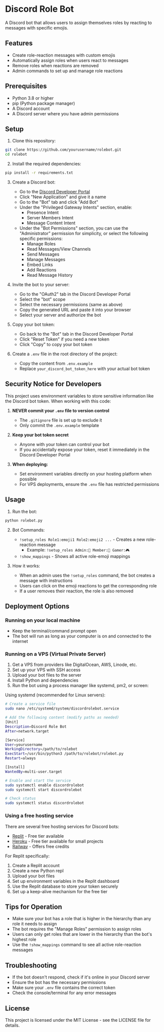 # Discord Role Bot

A Discord bot that allows users to assign themselves roles by reacting to messages with specific emojis.

## Features

- Create role-reaction messages with custom emojis
- Automatically assign roles when users react to messages
- Remove roles when reactions are removed
- Admin commands to set up and manage role reactions

## Prerequisites

- Python 3.8 or higher
- pip (Python package manager)
- A Discord account
- A Discord server where you have admin permissions

## Setup

1. Clone this repository:
```bash
git clone https://github.com/yourusername/rolebot.git
cd rolebot
```

2. Install the required dependencies:
```bash
pip install -r requirements.txt
```

3. Create a Discord bot:
   - Go to the [Discord Developer Portal](https://discord.com/developers/applications)
   - Click "New Application" and give it a name
   - Go to the "Bot" tab and click "Add Bot"
   - Under the "Privileged Gateway Intents" section, enable:
     - Presence Intent
     - Server Members Intent
     - Message Content Intent
   - Under the "Bot Permissions" section, you can use the "Administrator" permission for simplicity, or select the following specific permissions:
     - Manage Roles
     - Read Messages/View Channels
     - Send Messages
     - Manage Messages
     - Embed Links
     - Add Reactions
     - Read Message History

4. Invite the bot to your server:
   - Go to the "OAuth2" tab in the Discord Developer Portal
   - Select the "bot" scope
   - Select the necessary permissions (same as above)
   - Copy the generated URL and paste it into your browser
   - Select your server and authorize the bot

5. Copy your bot token:
   - Go back to the "Bot" tab in the Discord Developer Portal
   - Click "Reset Token" if you need a new token
   - Click "Copy" to copy your bot token

6. Create a `.env` file in the root directory of the project:
   - Copy the content from `.env.example`
   - Replace `your_discord_bot_token_here` with your actual bot token

## Security Notice for Developers

This project uses environment variables to store sensitive information like the Discord bot token. When working with this code:

1. **NEVER commit your `.env` file to version control**
   - The `.gitignore` file is set up to exclude it
   - Only commit the `.env.example` template

2. **Keep your bot token secret**
   - Anyone with your token can control your bot
   - If you accidentally expose your token, reset it immediately in the Discord Developer Portal

3. **When deploying:**
   - Set environment variables directly on your hosting platform when possible
   - For VPS deployments, ensure the `.env` file has restricted permissions

## Usage

1. Run the bot:
```bash
python rolebot.py
```

2. Bot Commands:
   - `!setup_roles Role1:emoji1 Role2:emoji2 ...` - Creates a new role-reaction message
     - Example: `!setup_roles Admin:👑 Member:👋 Gamer:🎮`
   - `!show_mappings` - Shows all active role-emoji mappings

3. How it works:
   - When an admin uses the `!setup_roles` command, the bot creates a message with instructions
   - Users can click on the emoji reactions to get the corresponding role
   - If a user removes their reaction, the role is also removed

## Deployment Options

### Running on your local machine

- Keep the terminal/command prompt open
- The bot will run as long as your computer is on and connected to the internet

### Running on a VPS (Virtual Private Server)

1. Get a VPS from providers like DigitalOcean, AWS, Linode, etc.
2. Set up your VPS with SSH access
3. Upload your bot files to the server
4. Install Python and dependencies
5. Run the bot using a process manager like systemd, pm2, or screen:

Using systemd (recommended for Linux servers):
```bash
# Create a service file
sudo nano /etc/systemd/system/discordrolebot.service

# Add the following content (modify paths as needed)
[Unit]
Description=Discord Role Bot
After=network.target

[Service]
User=yourusername
WorkingDirectory=/path/to/rolebot
ExecStart=/usr/bin/python3 /path/to/rolebot/rolebot.py
Restart=always

[Install]
WantedBy=multi-user.target

# Enable and start the service
sudo systemctl enable discordrolebot
sudo systemctl start discordrolebot

# Check status
sudo systemctl status discordrolebot
```

### Using a free hosting service

There are several free hosting services for Discord bots:
- [Replit](https://replit.com) - Free tier available
- [Heroku](https://heroku.com) - Free tier available for small projects
- [Railway](https://railway.app) - Offers free credits

For Replit specifically:
1. Create a Replit account
2. Create a new Python repl
3. Upload your bot files
4. Set up environment variables in the Replit dashboard
5. Use the Replit database to store your token securely
6. Set up a keep-alive mechanism for the free tier

## Tips for Operation

- Make sure your bot has a role that is higher in the hierarchy than any role it needs to assign
- The bot requires the "Manage Roles" permission to assign roles
- Users can only get roles that are lower in the hierarchy than the bot's highest role
- Use the `!show_mappings` command to see all active role-reaction messages

## Troubleshooting

- If the bot doesn't respond, check if it's online in your Discord server
- Ensure the bot has the necessary permissions
- Make sure your `.env` file contains the correct token
- Check the console/terminal for any error messages

## License

This project is licensed under the MIT License - see the LICENSE file for details. 